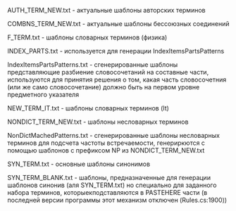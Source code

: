 AUTH_TERM_NEW.txt	- актуальные шаблоны авторских терминов

COMBNS_TERM_NEW.txt	- актуальные шаблоны бессоюзных соединений

F_TERM.txt - шаблоны словарных терминов (физика)

INDEX_PARTS.txt - используется для генерации IndexItemsPartsPatterns

IndexItemsPartsPatterns.txt	- сгенерированные шаблоны представляющие разбиение словосочетаний на составные части, используются для принятия решения о том, какая часть словосочетния (или же само словосочетание) должно быть на первом уровне предметного указателя

NEW_TERM_IT.txt - шаблоны словарных терминов (It)

NONDICT_TERM_NEW.txt - шаблоны несловарных терминов

NonDictMachedPatterns.txt - сгенерированные шаблоны несловарных терминов для подсчета частоты встречаемости, генериркются с помощью шаблонов с префиксом NP из NONDICT_TERM_NEW.txt

SYN_TERM.txt - основные шаблоны синонимов

SYN_TERM_BLANK.txt - шаблоны, предназначенные для генерации шаблонов синонив (аля SYN_TERM.txt) но специально для заданного набора терминов, которыекподставляются в PASTEHERE части (в последней версии программы этот механизм отключен (Rules.cs:1900))
